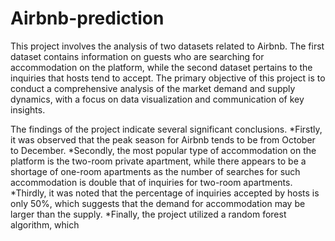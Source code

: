# Airbnb-prediction
This project involves the analysis of two datasets related to Airbnb. The first dataset contains information on guests who are searching for accommodation on the platform, while the second dataset pertains to the inquiries that hosts tend to accept. The primary objective of this project is to conduct a comprehensive analysis of the market demand and supply dynamics, with a focus on data visualization and communication of key insights.

The findings of the project indicate several significant conclusions.
*Firstly, it was observed that the peak season for Airbnb tends to be from October to December. 
*Secondly, the most popular type of accommodation on the platform is the two-room private apartment, while there appears to be a shortage of one-room apartments as the number of searches for such accommodation is double that of inquiries for two-room apartments.
*Thirdly, it was noted that the percentage of inquiries accepted by hosts is only 50%, which suggests that the demand for accommodation may be larger than the supply. 
*Finally, the project utilized a random forest algorithm, which
